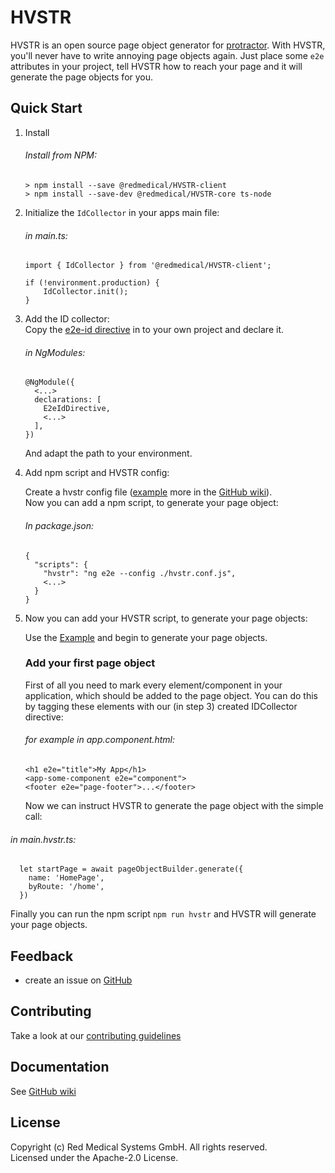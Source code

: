 # HVSTR

HVSTR is an open source page object generator for [protractor](http://protractortest.org/). With HVSTR, you'll never have to write annoying page objects again. Just place some `e2e` attributes in your project, tell HVSTR how to reach your page and it will generate the page objects for you.


## Quick Start

1. Install

    ###### Install from NPM: 
    ```
    > npm install --save @redmedical/HVSTR-client
    > npm install --save-dev @redmedical/HVSTR-core ts-node
    ```

2. Initialize the `IdCollector` in your apps main file:  
    ###### in main.ts:
    ```
    import { IdCollector } from '@redmedical/HVSTR-client';

    if (!environment.production) {
        IdCollector.init();
    }
    ```

3. Add the ID collector:  
    Copy the [e2e-id directive](./samples/quickstart/e2e-id.directive.ts) in to your own project and declare it.

    ###### in NgModules:
    ```
    @NgModule({
      <...>
      declarations: [
        E2eIdDirective,
        <...>
      ],
    })
    ```
    And adapt the path to your environment.

4. Add npm script and HVSTR config: 

    Create a hvstr config file ([example](./samples/quickstart/hvstr.conf.js) more in the [GitHub wiki](https://github.com/redmedical/HVSTR/wiki)).  
    Now you can add a npm script, to generate your page object:

    ###### In package.json:
    ```
    {
      "scripts": {
        "hvstr": "ng e2e --config ./hvstr.conf.js",
        <...>
      }
    }
    ```

5. Now you can add your HVSTR script, to generate your page objects:

    Use the [Example](./samples/quickstart/main.hvstr.ts) and begin to generate your page objects.

    ### Add your first page object
    First of all you need to mark every element/component in your application, which should be added to the page object. You can do this by tagging these elements with our (in step 3) created IDCollector directive:

    ###### for example in app.component.html:
    ```
    <h1 e2e="title">My App</h1>
    <app-some-component e2e="component">
    <footer e2e="page-footer">...</footer>
    ```

    Now we can instruct HVSTR to generate the page object with the simple call:

###### in main.hvstr.ts:
```
  let startPage = await pageObjectBuilder.generate({
    name: 'HomePage',
    byRoute: '/home',
  })
```

Finally you can run the npm script ```npm run hvstr``` and HVSTR will generate your page objects.

## Feedback

* create an issue on [GitHub](https://github.com/redmedical/hvstr/issues?q=is%3Aopen+is%3Aissue+label%3Afeature-request+sort%3Areactions-%2B1-desc)

## Contributing

Take a look at our [contributing guidelines](./.github/CONTRIBUTING.md)

## Documentation

See [GitHub wiki](https://github.com/redmedical/HVSTR/wiki)


## License

Copyright (c) Red Medical Systems GmbH. All rights reserved.  
Licensed under the Apache-2.0 License.
